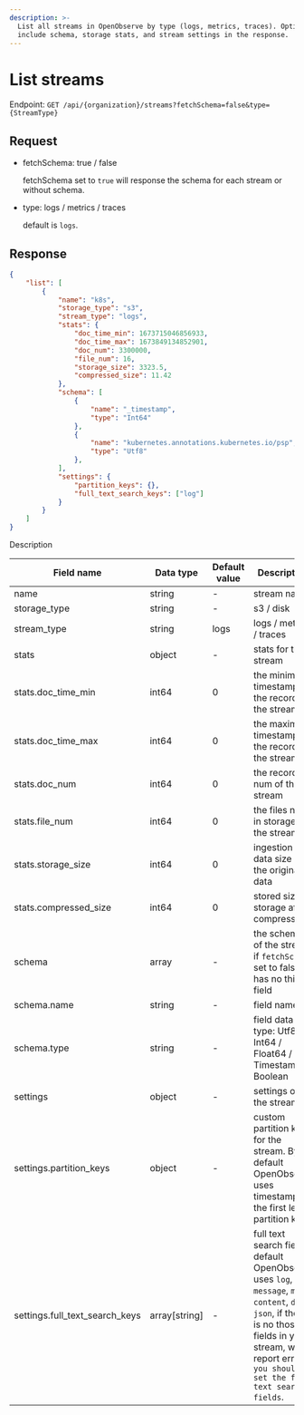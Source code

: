 ```yaml
---
description: >-
  List all streams in OpenObserve by type (logs, metrics, traces). Optionally
  include schema, storage stats, and stream settings in the response.
---
```

# List streams

Endpoint: `GET /api/{organization}/streams?fetchSchema=false&type={StreamType}`

## Request

- fetchSchema: true / false

	fetchSchema set to `true` will response the schema for each stream or without schema.

- type: logs / metrics / traces

	default is `logs`.

## Response

```json
{
	"list": [
		{
			"name": "k8s",
			"storage_type": "s3",
			"stream_type": "logs",
			"stats": {
				"doc_time_min": 1673715046856933,
				"doc_time_max": 1673849134852901,
				"doc_num": 3300000,
				"file_num": 16,
				"storage_size": 3323.5,
				"compressed_size": 11.42
			},
            "schema": [
				{
					"name": "_timestamp",
					"type": "Int64"
				},
				{
					"name": "kubernetes.annotations.kubernetes.io/psp",
					"type": "Utf8"
				},
            ],
			"settings": {
				"partition_keys": {},
				"full_text_search_keys": ["log"]
			}
		}
	]
}
```

Description

| Field name | Data type | Default value | Description |
|------------|-----------|---------------|-------------|
| name       | string    | -             | stream name |
| storage_type | string  | -             | s3 / disk   |
| stream_type | string   | logs          | logs / metrics / traces |
| stats      | object    | -             | stats for the stream |
| stats.doc_time_min | int64 | 0         | the minimum timestamp of the record in the stream |
| stats.doc_time_max | int64 | 0         | the maximum timestamp of the record in the stream |
| stats.doc_num      | int64 | 0         | the records num of the stream |
| stats.file_num     | int64 | 0         | the files num in storage of the stream |
| stats.storage_size | int64 | 0         | ingestion data size of the original data |
| stats.compressed_size | int64 | 0      | stored size in storage after compression |
| schema     | array     | -             | the schema of the stream, if `fetchSchema` set to false, has no this field |
| schema.name | string   | -             | field name |
| schema.type | string   | -             | field data type: Utf8 / Int64 / Float64 / Timestamp / Boolean |
| settings   | object    | -             | settings of the stream |
| settings.partition_keys | object | -   | custom partition keys for the stream. By default OpenObserve uses timestamp as the first level partition key |
| settings.full_text_search_keys | array[string] | - | full text search fields, default OpenObserve uses `log`, `message`, `msg`, `content`, `data`, `json`, if there is no those fields in your stream, will report error: `you should set the full text search fields`. |
